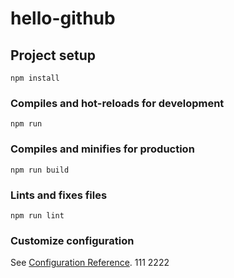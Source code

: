# hello-github

## Project setup
```
npm install
```

### Compiles and hot-reloads for development
```
npm run 
```

### Compiles and minifies for production
```
npm run build
```

### Lints and fixes files
```
npm run lint
```

### Customize configuration
See [Configuration Reference](https://cli.vuejs.org/config/).
111
2222

